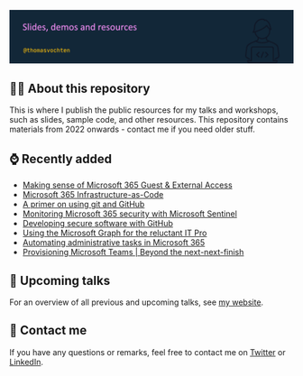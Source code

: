 ![Thomas Vochten](README.png)

## 🧑‍💻 About this repository

This is where I publish the public resources for my talks and workshops, such as slides, sample code, and other resources. This repository contains materials from 2022 onwards - contact me if you need older stuff.

## ⌚ Recently added

- [Making sense of Microsoft 365 Guest & External Access](m365-guest-ext/README.md)
- [Microsoft 365 Infrastructure-as-Code](m365-infrastructure-as-code/README.md)
- [A primer on using git and GitHub](git-github/README.md)
- [Monitoring Microsoft 365 security with Microsoft Sentinel](m365-sentinel/README.md)
- [Developing secure software with GitHub](devsec-github/README.md)
- [Using the Microsoft Graph for the reluctant IT Pro](msgraph-itpro/README.md)
- [Automating administrative tasks in Microsoft 365](automation-itpro/README.md)
- [Provisioning Microsoft Teams | Beyond the next-next-finish](teamsprov-itpro/README.md)
## 📅 Upcoming talks

For an overview of all previous and upcoming talks, see [my website](https://thomasvochten.com/speaking).

## 📧 Contact me

If you have any questions or remarks, feel free to contact me on [Twitter](https://twitter.com/thomasvochten) or [LinkedIn](https://www.linkedin.com/in/thomasvochten/).
